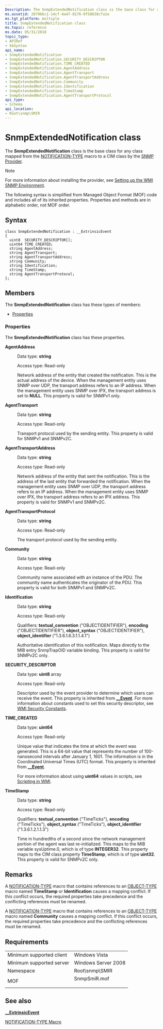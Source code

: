 ```yaml
---
Description: The SnmpExtendedNotification class is the base class for any class mapped from the NOTIFICATION-TYPE macro to a CIM class by the SNMP Provider.
ms.assetid: 207966c1-14cf-4a47-8176-0f58838cfa1e
ms.tgt_platform: multiple
title: SnmpExtendedNotification class
ms.topic: reference
ms.date: 05/31/2018
topic_type: 
- APIRef
- kbSyntax
api_name: 
- SnmpExtendedNotification
- SnmpExtendedNotification.SECURITY_DESCRIPTOR
- SnmpExtendedNotification.TIME_CREATED
- SnmpExtendedNotification.AgentAddress
- SnmpExtendedNotification.AgentTransport
- SnmpExtendedNotification.AgentTransportAddress
- SnmpExtendedNotification.Community
- SnmpExtendedNotification.Identification
- SnmpExtendedNotification.TimeStamp
- SnmpExtendedNotification.AgentTransportProtocol
api_type: 
- Schema
api_location: 
- Root\snmp\SMIR
---
```


# SnmpExtendedNotification class

The **SnmpExtendedNotification** class is the base class for any class mapped from the [NOTIFICATION-TYPE](notification-type-macro.md) macro to a CIM class by the [SNMP Provider](snmp-provider.md).

> [!Note]  
> For more information about installing the provider, see [Setting up the WMI SNMP Environment](setting-up-the-wmi-snmp-environment.md).

 

The following syntax is simplified from Managed Object Format (MOF) code and includes all of its inherited properties. Properties and methods are in alphabetic order, not MOF order.

## Syntax

``` syntax
class SnmpExtendedNotification : __ExtrinsicEvent
{
  uint8  SECURITY_DESCRIPTOR[];
  uint64 TIME_CREATED;
  string AgentAddress;
  string AgentTransport;
  string AgentTransportAddress;
  string Community;
  string Identification;
  string TimeStamp;
  string AgentTransportProtocol;
};
```

## Members

The **SnmpExtendedNotification** class has these types of members:

-   [Properties](#properties)

### Properties

The **SnmpExtendedNotification** class has these properties.

<dl> <dt>

**AgentAddress**
</dt> <dd> <dl> <dt>

Data type: **string**
</dt> <dt>

Access type: Read-only
</dt> </dl>

Network address of the entity that created the notification. This is the actual address of the device. When the management entity uses SNMP over UDP, the transport address refers to an IP address. When the management entity uses SNMP over IPX, the transport address is set to **NULL**. This property is valid for SNMPv1 only.

</dd> <dt>

**AgentTransport**
</dt> <dd> <dl> <dt>

Data type: **string**
</dt> <dt>

Access type: Read-only
</dt> </dl>

Transport protocol used by the sending entity. This property is valid for SNMPv1 and SNMPv2C.

</dd> <dt>

**AgentTransportAddress**
</dt> <dd> <dl> <dt>

Data type: **string**
</dt> <dt>

Access type: Read-only
</dt> </dl>

Network address of the entity that sent the notification. This is the address of the last entity that forwarded the notification. When the management entity uses SNMP over UDP, the transport address refers to an IP address. When the management entity uses SNMP over IPX, the transport address refers to an IPX address. This property is valid for SNMPv1 and SNMPv2C.

</dd> <dt>

**AgentTransportProtocol**
</dt> <dd> <dl> <dt>

Data type: **string**
</dt> <dt>

Access type: Read-only
</dt> </dl>

The transport protocol used by the sending entity.

</dd> <dt>

**Community**
</dt> <dd> <dl> <dt>

Data type: **string**
</dt> <dt>

Access type: Read-only
</dt> </dl>

Community name associated with an instance of the PDU. The community name authenticates the originator of the PDU. This property is valid for both SNMPv1 and SNMPv2C.

</dd> <dt>

**Identification**
</dt> <dd> <dl> <dt>

Data type: **string**
</dt> <dt>

Access type: Read-only
</dt> <dt>

Qualifiers: **textual\_convention** ("OBJECTIDENTIFIER"), **encoding** ("OBJECTIDENTIFIER"), **object\_syntax** ("OBJECTIDENTIFIER"), **object\_identifier** ("1.3.6.1.6.3.1.1.4.1")
</dt> </dl>

Authoritative identification of this notification. Maps directly to the MIB entry SnmpTrapOID variable binding. This property is valid for SNMPv2C only.

</dd> <dt>

**SECURITY\_DESCRIPTOR**
</dt> <dd> <dl> <dt>

Data type: **uint8** array
</dt> <dt>

Access type: Read-only
</dt> </dl>

Descriptor used by the event provider to determine which users can receive the event. This property is inherited from [**\_\_Event**](--event.md). For more information about constants used to set this security descriptor, see [WMI Security Constants](wmi-security-constants.md).

</dd> <dt>

**TIME\_CREATED**
</dt> <dd> <dl> <dt>

Data type: **uint64**
</dt> <dt>

Access type: Read-only
</dt> </dl>

Unique value that indicates the time at which the event was generated. This is a 64-bit value that represents the number of 100-nanosecond intervals after January 1, 1601. The information is in the Coordinated Universal Times (UTC) format. This property is inherited from [**\_\_Event**](--event.md).

For more information about using **uint64** values in scripts, see [Scripting in WMI](/windows/desktop/WmiSdk/creating-a-wmi-script).

</dd> <dt>

**TimeStamp**
</dt> <dd> <dl> <dt>

Data type: **string**
</dt> <dt>

Access type: Read-only
</dt> <dt>

Qualifiers: **textual\_convention** ("TimeTicks"), **encoding** ("TimeTicks"), **object\_syntax** ("TimeTicks"), **object\_identifier** ("1.3.6.1.2.1.1.3")
</dt> </dl>

Time in hundredths of a second since the network management portion of the agent was last re-initialized. This maps to the MIB variable sysUptime.0, which is of type **INTEGER32**. This property maps to the CIM class property **TimeStamp**, which is of type **uint32**. This property is valid for SNMPv2C only.

</dd> </dl>

## Remarks

A [NOTIFICATION-TYPE](notification-type-macro.md) macro that contains references to an [OBJECT-TYPE](object-type-macro.md) macro named **TimeStamp** or **Identification** causes a mapping conflict. If this conflict occurs, the required properties take precedence and the conflicting references must be renamed.

A [NOTIFICATION-TYPE](notification-type-macro.md) macro that contains references to an [OBJECT-TYPE](object-type-macro.md) macro named **Community** causes a mapping conflict. If this conflict occurs, the required properties take precedence and the conflicting references must be renamed.

## Requirements



|                                     |                                                                                         |
|-------------------------------------|-----------------------------------------------------------------------------------------|
| Minimum supported client<br/> | Windows Vista<br/>                                                                |
| Minimum supported server<br/> | Windows Server 2008<br/>                                                          |
| Namespace<br/>                | Root\\snmp\\SMIR<br/>                                                             |
| MOF<br/>                      | <dl> <dt>SnmpSmiR.mof</dt> </dl> |



## See also

<dl> <dt>

[**\_\_ExtrinsicEvent**](--extrinsicevent.md)
</dt> <dt>

[NOTIFICATION-TYPE Macro](notification-type-macro.md)
</dt> </dl>

 

